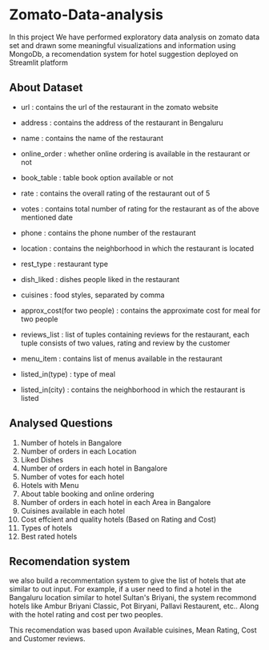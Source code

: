 # Zomato-Data-analysis

In this project We have performed exploratory data analysis on zomato data set and drawn some meaningful visualizations and information using MongoDb, a recomendation system for hotel suggestion deployed on Streamlit platform

## About Dataset


* url : contains the url of the restaurant in the zomato website
    
* address : contains the address of the restaurant in Bengaluru
    
* name : contains the name of the restaurant
* online_order : whether online ordering is available in the restaurant or not
* book_table : table book option available or not
* rate : contains the overall rating of the restaurant out of 5
* votes : contains total number of rating for the restaurant as of the above mentioned date
* phone : contains the phone number of the restaurant
* location : contains the neighborhood in which the restaurant is located
* rest_type : restaurant type
* dish_liked : dishes people liked in the restaurant
* cuisines : food styles, separated by comma
* approx_cost(for two people) : contains the approximate cost for meal for two people
* reviews_list : list of tuples containing reviews for the restaurant, each tuple consists of two values, rating and review by the customer
* menu_item : contains list of menus available in the restaurant
* listed_in(type) : type of meal
* listed_in(city) : contains the neighborhood in which the restaurant is listed

## Analysed Questions

1. Number of hotels in Bangalore
2. Number of orders in each Location
3. Liked Dishes
4. Number of orders in each hotel in Bangalore
5. Number of votes for each hotel
6. Hotels with Menu
7. About table booking and online ordering
8. Number of orders in each hotel in each Area in Bangalore
9. Cuisines available in each hotel
10. Cost effcient and quality hotels (Based on Rating and Cost)
11. Types of hotels
12. Best rated hotels

## Recomendation system 
we also build a recommentation system to give the list of hotels that ate similar to out input. For example, if a user need to find a hotel in the Bangaluru location similar to hotel Sultan's Briyani, the system recommond hotels like Ambur Briyani Classic, Pot Biryani, Pallavi Restaurent, etc.. Along with the hotel rating and cost per two peoples. 

This recomendation was based upon Available cuisines, Mean Rating, Cost and Customer reviews.
